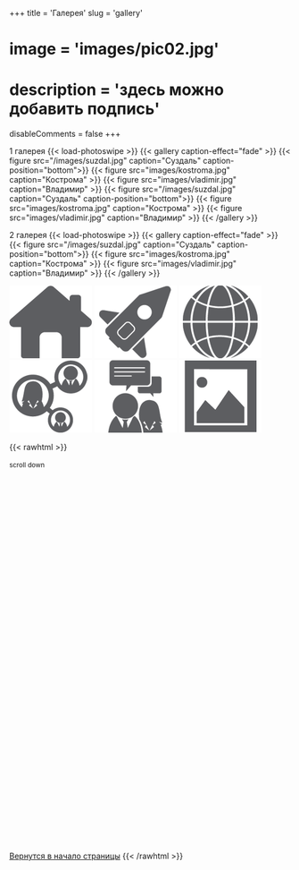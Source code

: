 +++
title = 'Галерея'
slug = 'gallery'
# image = 'images/pic02.jpg'
# description = 'здесь можно добавить подпись'
disableComments = false
+++

1 галерея
{{< load-photoswipe >}}
{{< gallery caption-effect="fade" >}}
  {{< figure src="/images/suzdal.jpg" caption="Суздаль" caption-position="bottom">}}
  {{< figure src="images/kostroma.jpg" caption="Кострома" >}}
  {{< figure src="images/vladimir.jpg" caption="Владимир" >}}
  {{< figure src="/images/suzdal.jpg" caption="Суздаль" caption-position="bottom">}}
  {{< figure src="images/kostroma.jpg" caption="Кострома" >}}
  {{< figure src="images/vladimir.jpg" caption="Владимир" >}}
{{< /gallery >}}

2 галерея
{{< load-photoswipe >}}
{{< gallery caption-effect="fade" >}}
  {{< figure src="/images/suzdal.jpg" caption="Суздаль" caption-position="bottom">}}
  {{< figure src="images/kostroma.jpg" caption="Кострома" >}}
  {{< figure src="images/vladimir.jpg" caption="Владимир" >}}
{{< /gallery >}}

[![Image name](Home.png)](https://nimble-alpaca-0efb9a.netlify.app/)
[![Image name](plan.png)](https://nimble-alpaca-0efb9a.netlify.app/plan)
[![Image name](map.png)](https://nimble-alpaca-0efb9a.netlify.app/map)
[![Image name](extra.png)](https://nimble-alpaca-0efb9a.netlify.app/extra)
[![Image name](ask.png)](https://nimble-alpaca-0efb9a.netlify.app/ask)
[![Image name](gallery.png)](https://nimble-alpaca-0efb9a.netlify.app/gallery)

{{< rawhtml >}}
<div style="height: 700px;"><small>scroll down</small></div>
<a href="#">Вернутся в начало страницы</a>
{{< /rawhtml >}}
